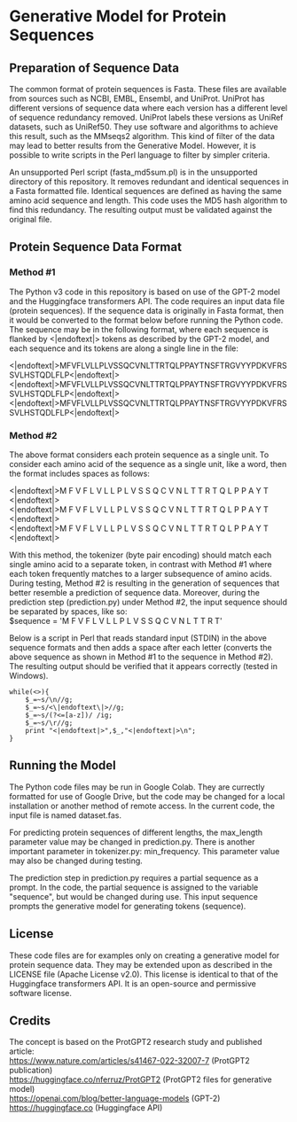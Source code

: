 # Generative Model for Protein Sequences

## Preparation of Sequence Data
The common format of protein sequences is Fasta. These files are available from sources such as NCBI, EMBL, Ensembl, and UniProt. UniProt has different versions of sequence data where each version has a different level of sequence redundancy removed. UniProt labels these versions as UniRef datasets, such as UniRef50. They use software and algorithms to achieve this result, such as the MMseqs2 algorithm. This kind of filter of the data may lead to better results from the Generative Model. However, it is possible to write scripts in the Perl language to filter by simpler criteria.

An unsupported Perl script (fasta_md5sum.pl) is in the unsupported directory of this repository. It removes redundant and identical sequences in a Fasta formatted file. Identical sequences are defined as having the same amino acid sequence and length. This code uses the MD5 hash algorithm to find this redundancy. The resulting output must be validated against the original file.

## Protein Sequence Data Format
### Method #1
The Python v3 code in this repository is based on use of the GPT-2 model and the Huggingface transformers API. The code requires an input data file (protein sequences). If the sequence data is originally in Fasta format, then it would be converted to the format below before running the Python code. The sequence may be in the following format, where each sequence is flanked by <|endoftext|> tokens as described by the GPT-2 model, and each sequence and its tokens are along a single line in the file:

<|endoftext|>MFVFLVLLPLVSSQCVNLTTRTQLPPAYTNSFTRGVYYPDKVFRSSVLHSTQDLFLP<|endoftext|>\
<|endoftext|>MFVFLVLLPLVSSQCVNLTTRTQLPPAYTNSFTRGVYYPDKVFRSSVLHSTQDLFLP<|endoftext|>\
<|endoftext|>MFVFLVLLPLVSSQCVNLTTRTQLPPAYTNSFTRGVYYPDKVFRSSVLHSTQDLFLP<|endoftext|>

### Method #2
The above format considers each protein sequence as a single unit. To consider each amino acid of the sequence as a single unit, like a word, then the format includes spaces as follows:

<|endoftext|>M F V F L V L L P L V S S Q C V N L T T R T Q L P P A Y T <|endoftext|>\
<|endoftext|>M F V F L V L L P L V S S Q C V N L T T R T Q L P P A Y T <|endoftext|>\
<|endoftext|>M F V F L V L L P L V S S Q C V N L T T R T Q L P P A Y T <|endoftext|>

With this method, the tokenizer (byte pair encoding) should match each single amino acid to a separate token, in contrast with Method #1 where each token frequently matches to a larger subsequence of amino acids. During testing, Method #2 is resulting in the generation of sequences that better resemble a prediction of sequence data. Moreover, during the prediction step (prediction.py) under Method #2, the input sequence should be separated by spaces, like so:\
$sequence = 'M F V F L V L L P L V S S Q C V N L T T R T'

Below is a script in Perl that reads standard input (STDIN) in the above sequence formats and then adds a space after each letter (converts the above sequence as shown in Method #1 to the sequence in Method #2). The resulting output should be verified that it appears correctly (tested in Windows).
```
while(<>){
	$_=~s/\n//g;
	$_=~s/<\|endoftext\|>//g;
	$_=~s/(?<=[a-z])/ /ig;
	$_=~s/\r//g;
	print "<|endoftext|>",$_,"<|endoftext|>\n";
}
```

## Running the Model
The Python code files may be run in Google Colab. They are currectly formatted for use of Google Drive, but the code may be changed for a local installation or another method of remote access. In the current code, the input file is named dataset.fas.

For predicting protein sequences of different lengths, the max_length parameter value may be changed in prediction.py. There is another important parameter in tokenizer.py: min_frequency. This parameter value may also be changed during testing.

The prediction step in prediction.py requires a partial sequence as a prompt. In the code, the partial sequence is assigned to the variable "sequence", but would be changed during use. This input sequence prompts the generative model for generating tokens (sequence).

## License
These code files are for examples only on creating a generative model for protein sequence data. They may be extended upon as described in the LICENSE file (Apache License v2.0). This license is identical to that of the Huggingface transformers API. It is an open-source and permissive software license.

## Credits
The concept is based on the ProtGPT2 research study and published article:\
https://www.nature.com/articles/s41467-022-32007-7 (ProtGPT2 publication)\
https://huggingface.co/nferruz/ProtGPT2 (ProtGPT2 files for generative model)\
https://openai.com/blog/better-language-models (GPT-2)\
https://huggingface.co (Huggingface API)
